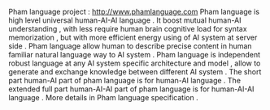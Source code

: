 Pham language project : http://www.phamlanguage.com 
Pham language is high level universal human-AI-AI language . 
It boost mutual human-AI understanding , with less require human brain cognitive load for syntax memorization ,
but with more efficient energy using of AI system at server side . 
Pham language allow human to describe precise content in human familiar natural language way to AI system .
Pham language is independent robust language at any AI system specific architecture and model , allow 
to generate and exchange knowledge between different AI system . 
The short part human-AI part of pham language is for human-AI language .
The extended full part human-AI-AI part of pham language is for human-AI-AI language . 
More details in Pham language specification . 
